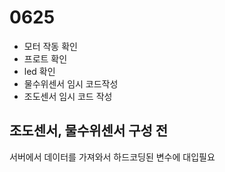 # 0625
- 모터 작동 확인
- 프로트 확인
- led 확인
- 물수위센서 임시 코드작성
- 조도센서 임시 코드 작성
## 조도센서, 물수위센서 구성 전
서버에서 데이터를 가져와서 하드코딩된 변수에 대입필요